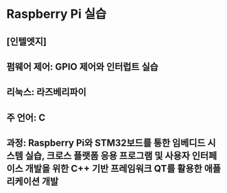 # Raspberry Pi 실습
## [인텔엣지]
## 펌웨어 제어: GPIO 제어와 인터럽트 실습
## 리눅스: 라즈베리파이
## 주 언어: C
## 과정: Raspberry Pi와 STM32보드를 통한 임베디드 시스템 실습, 크로스 플랫폼 응용 프로그램 및 사용자 인터페이스 개발을 위한 C++ 기반 프레임워크 QT를 활용한 애플리케이션 개발
